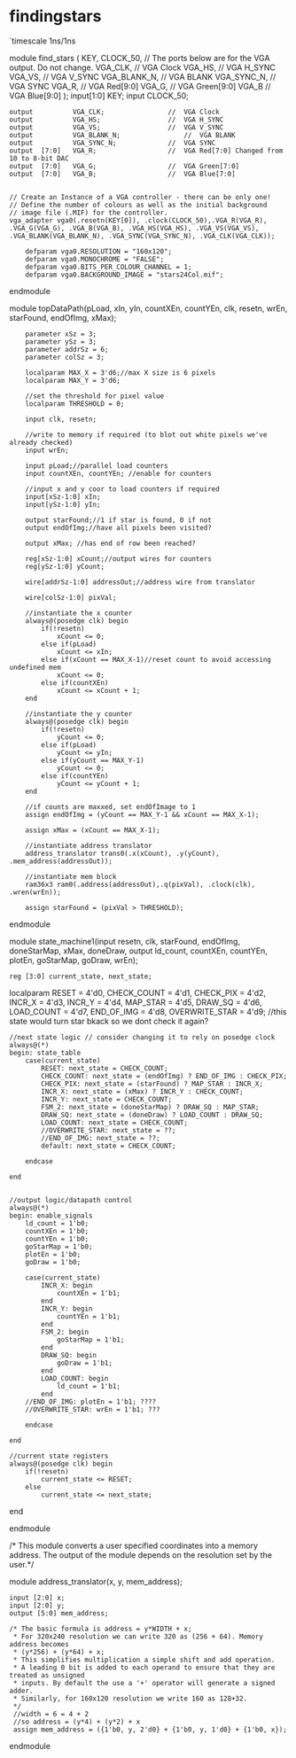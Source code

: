 # findingstars

`timescale 1ns/1ns

module find_stars
	( KEY, CLOCK_50,
		// The ports below are for the VGA output.  Do not change.
		VGA_CLK,   						//	VGA Clock
		VGA_HS,							//	VGA H_SYNC
		VGA_VS,							//	VGA V_SYNC
		VGA_BLANK_N,						//	VGA BLANK
		VGA_SYNC_N,						//	VGA SYNC
		VGA_R,   						//	VGA Red[9:0]
		VGA_G,	 						//	VGA Green[9:0]
		VGA_B   						//	VGA Blue[9:0]
	);
	input[1:0] KEY;
	input CLOCK_50;
	
	output			VGA_CLK;   				//	VGA Clock
	output			VGA_HS;					//	VGA H_SYNC
	output			VGA_VS;					//	VGA V_SYNC
	output			VGA_BLANK_N;				//	VGA BLANK
	output			VGA_SYNC_N;				//	VGA SYNC
	output	[7:0]	VGA_R;   				//	VGA Red[7:0] Changed from 10 to 8-bit DAC
	output	[7:0]	VGA_G;	 				//	VGA Green[7:0]
	output	[7:0]	VGA_B;   				//	VGA Blue[7:0]
	

	// Create an Instance of a VGA controller - there can be only one!
	// Define the number of colours as well as the initial background
	// image file (.MIF) for the controller.
	vga_adapter vga0(.resetn(KEY[0]), .clock(CLOCK_50),.VGA_R(VGA_R), .VGA_G(VGA_G), .VGA_B(VGA_B), .VGA_HS(VGA_HS), .VGA_VS(VGA_VS), .VGA_BLANK(VGA_BLANK_N), .VGA_SYNC(VGA_SYNC_N), .VGA_CLK(VGA_CLK));
	 
		defparam vga0.RESOLUTION = "160x120";
		defparam vga0.MONOCHROME = "FALSE";
		defparam vga0.BITS_PER_COLOUR_CHANNEL = 1;
		defparam vga0.BACKGROUND_IMAGE = "stars24Col.mif";
			
		

endmodule


module topDataPath(pLoad, xIn, yIn, countXEn, countYEn, clk, resetn, wrEn, starFound, endOfImg, xMax);

		parameter xSz = 3;
		parameter ySz = 3;
		parameter addrSz = 6;
		parameter colSz = 3;
		
		localparam MAX_X = 3'd6;//max X size is 6 pixels
		localparam MAX_Y = 3'd6;
		
		//set the threshold for pixel value
		localparam THRESHOLD = 0;
		
		input clk, resetn;
		
		//write to memory if required (to blot out white pixels we've already checked)
		input wrEn;
		
		input pLoad;//parallel load counters
		input countXEn, countYEn; //enable for counters
		
		//input x and y coor to load counters if required
		input[xSz-1:0] xIn;
		input[ySz-1:0] yIn;
		
		output starFound;//1 if star is found, 0 if not
		output endOfImg;//have all pixels been visited?
		
		output xMax; //has end of row been reached?
		
		reg[xSz-1:0] xCount;//output wires for counters
		reg[ySz-1:0] yCount;
		
		wire[addrSz-1:0] addressOut;//address wire from translator
		
		wire[colSz-1:0] pixVal;
		
		//instantiate the x counter
		always@(posedge clk) begin
			if(!resetn)
				xCount <= 0;
			else if(pLoad)
				xCount <= xIn;
			else if(xCount == MAX_X-1)//reset count to avoid accessing undefined mem
				xCount <= 0;
			else if(countXEn)
				xCount <= xCount + 1;			
		end
		
		//instantiate the y counter
		always@(posedge clk) begin
			if(!resetn)
				yCount <= 0;
			else if(pLoad)
				yCount <= yIn;
			else if(yCount == MAX_Y-1)
				yCount <= 0;
			else if(countYEn)
				yCount <= yCount + 1;			
		end
		
		//if counts are maxxed, set endOfImage to 1
		assign endOfImg = (yCount == MAX_Y-1 && xCount == MAX_X-1);
		
		assign xMax = (xCount == MAX_X-1);
		
		//instantiate address translator
		address_translator trans0(.x(xCount), .y(yCount), .mem_address(addressOut));
		
		//instantiate mem block
		ram36x3 ram0(.address(addressOut),.q(pixVal), .clock(clk), .wren(wrEn));
		
		assign starFound = (pixVal > THRESHOLD);
		

endmodule

module state_machine1(input resetn, clk, starFound, endOfImg, doneStarMap, xMax, doneDraw, 
								output ld_count, countXEn, countYEn, plotEn, goStarMap, goDraw, wrEn);

	reg [3:0] current_state, next_state; 
    
   localparam   RESET = 4'd0,
					 CHECK_COUNT  = 4'd1,
					 CHECK_PIX  = 4'd2,
					 INCR_X = 4'd3,
					 INCR_Y  = 4'd4,
					 MAP_STAR = 4'd5,
					 DRAW_SQ = 4'd6,
					 LOAD_COUNT = 4'd7,
					 END_OF_IMG = 4'd8,
					 OVERWRITE_STAR = 4'd9; //this state would turn star bkack so we dont check it again?
	
	//next state logic // consider changing it to rely on posedge clock
	always@(*)
	begin: state_table
		case(current_state)
			RESET: next_state = CHECK_COUNT;
			CHECK_COUNT: next_state = (endOfImg) ? END_OF_IMG : CHECK_PIX;
			CHECK_PIX: next_state = (starFound) ? MAP_STAR : INCR_X;
			INCR_X: next_state = (xMax) ? INCR_Y : CHECK_COUNT;
			INCR_Y: next_state = CHECK_COUNT;
			FSM_2: next_state = (doneStarMap) ? DRAW_SQ : MAP_STAR;
			DRAW_SQ: next_state = (doneDraw) ? LOAD_COUNT : DRAW_SQ;
			LOAD_COUNT: next_state = CHECK_COUNT;
			//OVERWRITE_STAR: next_state = ??;
			//END_OF_IMG: next_state = ??;
			default: next_state = CHECK_COUNT;
		
		endcase
	
	end
	
	
	//output logic/datapath control
	always@(*)
	begin: enable_signals
		ld_count = 1'b0;
		countXEn = 1'b0;
		countYEn = 1'b0;
		goStarMap = 1'b0;
		plotEn = 1'b0;
		goDraw = 1'b0;
		
		case(current_state)
			INCR_X: begin
				countXEn = 1'b1;
			end
			INCR_Y: begin
				countYEn = 1'b1;
			end
			FSM_2: begin
				goStarMap = 1'b1;
			end
			DRAW_SQ: begin
				goDraw = 1'b1;
			end
			LOAD_COUNT: begin
				ld_count = 1'b1;
			end
		//END_OF_IMG: plotEn = 1'b1; ????
		//OVERWRITE_STAR: wrEn = 1'b1; ???
		
		endcase
	
	end
	
	//current state registers
	always@(posedge clk) begin
		if(!resetn)
			current_state <= RESET;
		else
			current_state <= next_state;
   end       

endmodule

/* This module converts a user specified coordinates into a memory address.
 The output of the module depends on the resolution set by the user.*/

module address_translator(x, y, mem_address);

	input [2:0] x; 
	input [2:0] y;	
	output [5:0] mem_address;
	
	/* The basic formula is address = y*WIDTH + x;
	 * For 320x240 resolution we can write 320 as (256 + 64). Memory address becomes
	 * (y*256) + (y*64) + x;
	 * This simplifies multiplication a simple shift and add operation.
	 * A leading 0 bit is added to each operand to ensure that they are treated as unsigned
	 * inputs. By default the use a '+' operator will generate a signed adder.
	 * Similarly, for 160x120 resolution we write 160 as 128+32.
	 */
	 //width = 6 = 4 + 2
	 //so address = (y*4) + (y*2) + x
	 assign mem_address = ({1'b0, y, 2'd0} + {1'b0, y, 1'd0} + {1'b0, x});
	

endmodule


